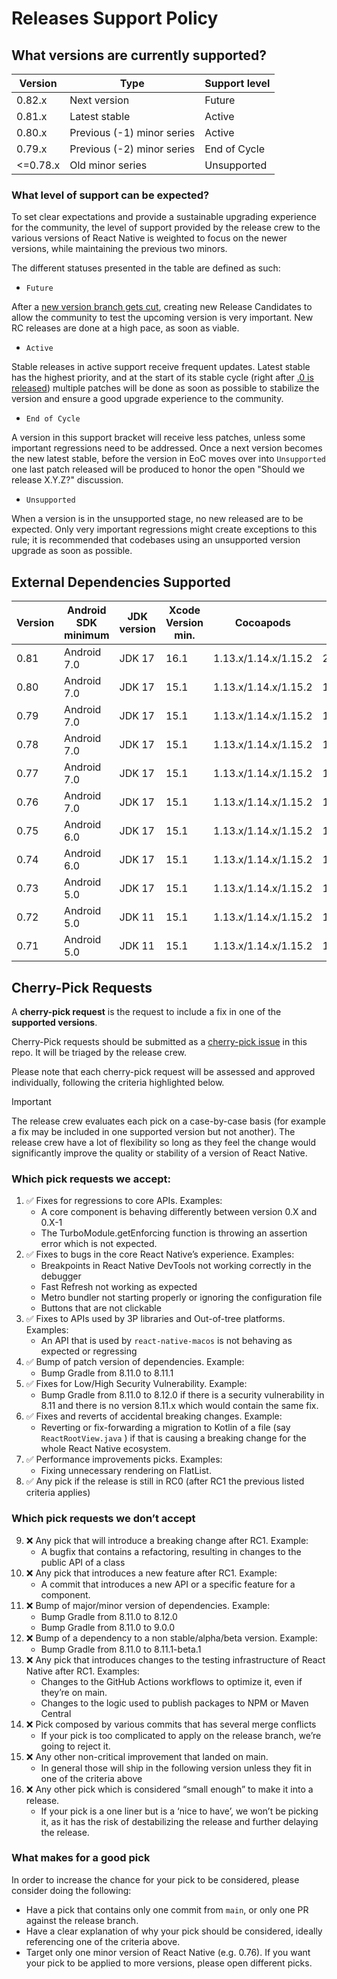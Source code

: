 # Releases Support Policy

## What versions are currently supported?

| Version  | Type                       | Support level |
| -------- | -------------------------- | ------------- |
| 0.82.x   | Next version               | Future        |
| 0.81.x   | Latest stable              | Active        |
| 0.80.x   | Previous (-1) minor series | Active        |
| 0.79.x   | Previous (-2) minor series | End of Cycle  |
| <=0.78.x | Old minor series           | Unsupported   |

### What level of support can be expected?

To set clear expectations and provide a sustainable upgrading experience for the community, the level of support provided by the release crew to the various versions of React Native is weighted to focus on the newer versions, while maintaining the previous two minors.

The different statuses presented in the table are defined as such:

* `Future`

After a [new version branch gets cut](https://reactnative.dev/contributing/release-branch-cut-and-rc0), creating new Release Candidates to allow the community to test the upcoming version is very important. New RC releases are done at a high pace, as soon as viable.

* `Active`

Stable releases in active support receive frequent updates. Latest stable has the highest priority, and at the start of its stable cycle (right after [.0 is released](https://reactnative.dev/contributing/release-stable-minor)) multiple patches will be done as soon as possible to stabilize the version and ensure a good upgrade experience to the community.

* `End of Cycle`

A version in this support bracket will receive less patches, unless some important regressions need to be addressed. Once a next version becomes the new latest stable, before the version in EoC moves over into `Unsupported` one last patch released will be produced to honor the open "Should we release X.Y.Z?" discussion.

* `Unsupported`

When a version is in the unsupported stage, no new released are to be expected. Only very important regressions might create exceptions to this rule; it is recommended that codebases using an unsupported version upgrade as soon as possible.

## External Dependencies Supported

| Version               | Android SDK minimum   | JDK version           | Xcode Version min.    | Cocoapods             | Node min.             |
| --------------------- | --------------------- | --------------------- | --------------------- | --------------------- | --------------------- |
| 0.81                  | Android 7.0           | JDK 17                | 16.1                  | 1.13.x/1.14.x/1.15.2  | 20.19.4               |
| 0.80                  | Android 7.0           | JDK 17                | 15.1                  | 1.13.x/1.14.x/1.15.2  | 18                    |
| 0.79                  | Android 7.0           | JDK 17                | 15.1                  | 1.13.x/1.14.x/1.15.2  | 18                    |
| 0.78                  | Android 7.0           | JDK 17                | 15.1                  | 1.13.x/1.14.x/1.15.2  | 18                    |
| 0.77                  | Android 7.0           | JDK 17                | 15.1                  | 1.13.x/1.14.x/1.15.2  | 18                    |
| 0.76                  | Android 7.0           | JDK 17                | 15.1                  | 1.13.x/1.14.x/1.15.2  | 18                    |
| 0.75                  | Android 6.0           | JDK 17                | 15.1                  | 1.13.x/1.14.x/1.15.2  | 18                    |
| 0.74                  | Android 6.0           | JDK 17                | 15.1                  | 1.13.x/1.14.x/1.15.2  | 18                    |
| 0.73                  | Android 5.0           | JDK 17                | 15.1                  | 1.13.x/1.14.x/1.15.2  | 18                    |
| 0.72                  | Android 5.0           | JDK 11                | 15.1                  | 1.13.x/1.14.x/1.15.2  | 16                    |
| 0.71                  | Android 5.0           | JDK 11                | 15.1                  | 1.13.x/1.14.x/1.15.2  | 16                    |

## Cherry-Pick Requests

A **cherry-pick request** is the request to include a fix in one of the **supported versions**.

Cherry-Pick requests should be submitted as a [cherry-pick issue](https://github.com/reactwg/react-native-releases/issues/new/choose) in this repo. It will be triaged by the release crew.

Please note that each cherry-pick request will be assessed and approved individually, following the criteria highlighted below.

> [!IMPORTANT]  
> The release crew evaluates each pick on a case-by-case basis (for example a fix may be included in one supported version but not another). The release crew have a lot of flexibility so long as they feel the change would significantly improve the quality or stability of a version of React Native.

### Which pick requests we accept:

1. ✅ Fixes for regressions to core APIs. Examples:
    * A core component is behaving differently between version 0.X and 0.X-1
    * The TurboModule.getEnforcing function is throwing an assertion error which is not expected.
2. ✅ Fixes to bugs in the core React Native’s experience. Examples:
    * Breakpoints in React Native DevTools not working correctly in the debugger
    * Fast Refresh not working as expected
    * Metro bundler not starting properly or ignoring the configuration file
    * Buttons that are not clickable
3. ✅ Fixes to APIs used by 3P libraries and Out-of-tree platforms. Examples:
    * An API that is used by `react-native-macos` is not behaving as expected or regressing
4. ✅ Bump of patch version of dependencies. Example:
    * Bump Gradle from 8.11.0 to 8.11.1
5. ✅ Fixes for Low/High Security Vulnerability. Example:
    * Bump Gradle from 8.11.0 to 8.12.0 if there is a security vulnerability in 8.11 and there is no version 8.11.x which would contain the same fix.
6. ✅ Fixes and reverts of accidental breaking changes. Example:
    * Reverting or fix-forwarding a migration to Kotlin of a file (say `ReactRootView.java` ) if that is causing a breaking change for the whole React Native ecosystem.
7. ✅ Performance improvements picks. Examples:
    * Fixing unnecessary rendering on FlatList.
8. ✅ Any pick if the release is still in RC0 (after RC1 the previous listed criteria applies)

### Which pick requests we don’t accept

9. ❌ Any pick that will introduce a breaking change after RC1. Example:
    * A bugfix that contains a refactoring, resulting in changes to the public API of a class
10. ❌ Any pick that introduces a new feature after RC1. Example:
    * A commit that introduces a new API or a specific feature for a component.
11. ❌ Bump of major/minor version of dependencies. Example:
    * Bump Gradle from 8.11.0 to 8.12.0
    * Bump Gradle from 8.11.0 to 9.0.0
12. ❌ Bump of a dependency to a non stable/alpha/beta version. Example:
    * Bump Gradle from 8.11.0 to 8.11.1-beta.1
13. ❌ Any pick that introduces changes to the testing infrastructure of React Native after RC1. Examples:
    * Changes to the GitHub Actions workflows to optimize it, even if they’re on main.
    * Changes to the logic used to publish packages to NPM or Maven Central
14. ❌ Pick composed by various commits that has several merge conflicts
    * If your pick is too complicated to apply on the release branch, we’re going to reject it.
15. ❌ Any other non-critical improvement that landed on main.
    * In general those will ship in the following version unless they fit in one of the criteria above
16. ❌ Any other pick which is considered “small enough” to make it into a release.
    * If your pick is a one liner but is a ‘nice to have’, we won’t be picking it, as it has the risk of destabilizing the release and further delaying the release.

### What makes for a good pick

In order to increase the chance for your pick to be considered, please consider doing the following:

* Have a pick that contains only one commit from `main`, or only one PR against the release branch.
* Have a clear explanation of why your pick should be considered, ideally referencing one of the criteria above.
* Target only one minor version of React Native (e.g. 0.76). If you want your pick to be applied to more versions, please open different picks.
